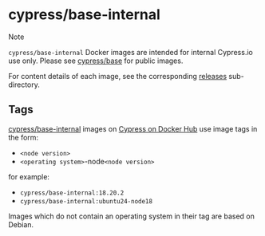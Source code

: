 # cypress/base-internal

<!-- prettier-ignore-start -->
> [!NOTE]
> `cypress/base-internal` Docker images are intended for internal Cypress.io use only. Please see [cypress/base](../base) for public images.
<!-- prettier-ignore-end -->

For content details of each image, see the corresponding [releases](./releases/) sub-directory.

## Tags

[cypress/base-internal](https://hub.docker.com/r/cypress/base-internal/tags) images on [Cypress on Docker Hub](https://hub.docker.com/u/cypress) use image tags in the form:

- `<node version>`
- `<operating system>`-node`<node version>`

for example:

- `cypress/base-internal:18.20.2`
- `cypress/base-internal:ubuntu24-node18`

Images which do not contain an operating system in their tag are based on Debian.

